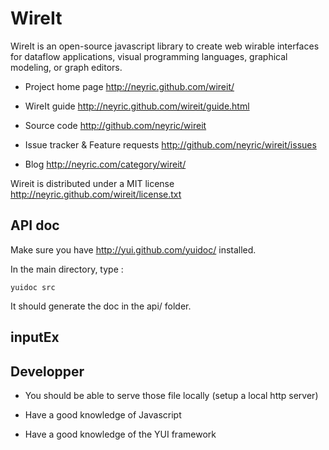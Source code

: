 # WireIt

WireIt is an open-source javascript library to create web wirable interfaces for dataflow applications, visual programming languages, graphical modeling, or graph editors.

 * Project home page
   <http://neyric.github.com/wireit/>

 * WireIt guide
    <http://neyric.github.com/wireit/guide.html>
    
 * Source code
   <http://github.com/neyric/wireit>

 * Issue tracker & Feature requests
 <http://github.com/neyric/wireit/issues>

 * Blog
   <http://neyric.com/category/wireit/>

Wireit is distributed under a MIT license
<http://neyric.github.com/wireit/license.txt>


## API doc

Make sure you have <http://yui.github.com/yuidoc/> installed.

In the main directory, type :

    yuidoc src

It should generate the doc in the api/ folder.  

## inputEx

## Developper

* You should be able to serve those file locally (setup a local http server)

* Have a good knowledge of Javascript

* Have a good knowledge of the YUI framework


